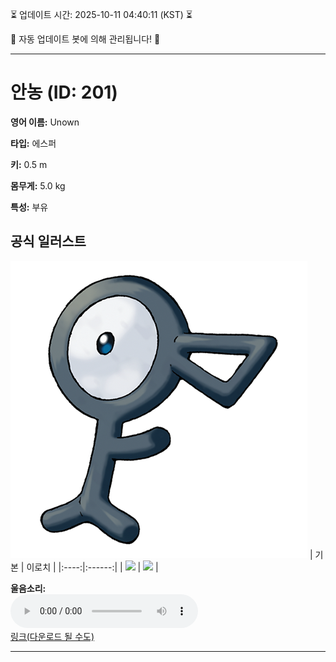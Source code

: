 
⏳ 업데이트 시간: 2025-10-11 04:40:11 (KST) ⏳

🤖 자동 업데이트 봇에 의해 관리됩니다! 🤖

---

# 안농 (ID: 201)
**영어 이름:** Unown

**타입:** 에스퍼

**키:** 0.5 m

**몸무게:** 5.0 kg

**특성:** 부유

## 공식 일러스트
![](https://raw.githubusercontent.com/PokeAPI/sprites/master/sprites/pokemon/other/official-artwork/201.png)
| 기본 | 이로치 |
|:----:|:------:|
| <img src="http://play.pokemonshowdown.com/sprites/ani/unown.gif" width="200"> | <img src="http://play.pokemonshowdown.com/sprites/ani-shiny/unown.gif" width="200"> |

**울음소리:**<br><audio controls src="https://raw.githubusercontent.com/PokeAPI/cries/main/cries/pokemon/latest/201.ogg"></audio><br> [링크(다운로드 될 수도)](https://raw.githubusercontent.com/PokeAPI/cries/main/cries/pokemon/latest/201.ogg)


---
